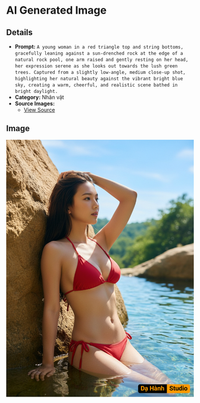 # AI Generated Image

## Details
- **Prompt:** `A young woman in a red triangle top and string bottoms, gracefully leaning against a sun-drenched rock at the edge of a natural rock pool, one arm raised and gently resting on her head, her expression serene as she looks out towards the lush green trees. Captured from a slightly low-angle, medium close-up shot, highlighting her natural beauty against the vibrant bright blue sky, creating a warm, cheerful, and realistic scene bathed in bright daylight.`
- **Category:** Nhân vật
- **Source Images:**
  - [View Source](https://raw.githubusercontent.com/lenzcomvth/Somethings/main/Models/Female/Female3.jpg)

## Image
![AI Generated Image](./image-2025-10-18T01-02-19-824Z-s2nkk.png)
